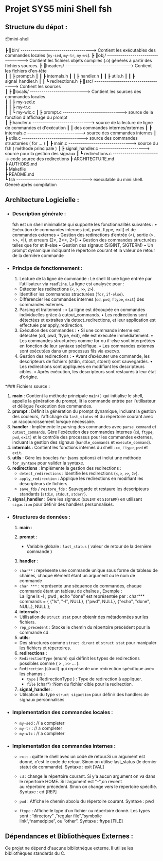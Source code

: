 # Projet SYS5 mini Shell fsh


## Structure du dépot :

📦mini-shell  

┣ 📂bin/ ------------------------------------> Contient les exécutables des commandes locales (`my-sed`, `my-tr`, `my-wc`).
┣ 📂obj/ -----------------------------------> Contient les fichiers objets compilés (.o) générés à partir des fichiers sources.
┣ 📂headers/ --------------------------------> Contient les fichiers d'en-tête  
┃   ┃ ┣ prompt.h
┃   ┃ ┣ internals.h
┃   ┃ ┣ handler.h
┃   ┃ ┣ utils.h 
┃   ┃ ┣ signal_handler.h 
┃   ┃ ┗ redirections.h
┣ 📂src/ ------------------------------------> Contient les sources   
┃ ┣ 📂locals/  ----------------------------> Contient les sources des commandes locales  
┃ ┃ ┣ my-sed.c  
┃ ┃ ┣ my-tr.c  
┃ ┃ ┗ my-wlc.c
┃ ┣ prompt.c ------------------------------> source de la fonction d'affichage du prompt  
┃ ┣ handler.c -----------------------------> source de la lecture de ligne de commandes et d'exécution 
┃ ┃                                          des commandes internes/externes
┃ ┣ internals.c ---------------------------> source des commandes internes
┃ ┣ utils.c -------------------------------> source des commandes structurées ( for ... )
┃ ┣ main.c --------------------------------> source du fsh  ( méthode principale )
┃ ┣ signal_handler.c -----------------------> source pour la gestion des signaux 
┃ ┗ redirections.c ------------------------> code source des redirections
┣ ARCHITECTURE.md  
┣ AUTHORS.md   
┣ Makefile  
┣ README.md  
┗ fsh ------------------------------------> executable du mini shell. Géneré après compilation



## Architecture Logicielle :
* ### Description générale :
   fsh est un shell minimaliste qui supporte les fonctionnalités suivantes :
	•	Exécution de commandes internes (cd, pwd, ftype, exit) et de commandes externes
	•	Gestion des redirections d’entrée (<), sortie (>, >>, >|), et erreurs (2>, 2>>, 2>|)
	•	Gestion des commandes structurées telles que for et if-else
	•	Gestion des signaux (SIGINT, SIGTERM)
	•	Un prompt dynamique indiquant le répertoire courant et la valeur de retour de la dernière commande
* ### Principe de fonctionnement :
	1.	Lecture de la ligne de commande :
	Le shell lit une ligne entrée par l’utilisateur via `readline`.
   La ligne est analysée pour :
   - Détecter les redirections (`<`, `>`, `>>`, `2>`).
   - Identifier les commandes structurées (`for`, `if-else`).
   - Différencier les commandes internes (`cd`, `pwd`, `ftype`, `exit`) des commandes externes.

	2.	Parsing et traitement :
	•	La ligne est découpée en commandes individuelles grâce à cutout_commands.
	•	Les redirections sont détectées et extraites via detect_redirections, et leur application est effectuée par apply_redirection.
	3.	Exécution des commandes :
	•	Si une commande interne est détectée (cd, pwd, ftype, exit), elle est exécutée immédiatement.
	•	Les commandes structurées comme for ou if-else sont interprétées en fonction de leur syntaxe spécifique.
	•	Les commandes externes sont exécutées dans un processus fils via execvp.
	4.	Gestion des redirections :
	•	Avant d’exécuter une commande, les descripteurs de fichiers (stdin, stdout, stderr) sont sauvegardés.
	•	Les redirections sont appliquées en modifiant les descripteurs cibles.
	•	Après exécution, les descripteurs sont restaurés à leur état d’origine.

*### Fichiers source :
  1. **main** :
      Contient la méthode principale `main()` qui initialise le shell, appelle la génération du prompt, lit la commande entrée par l'utilisateur et délègue l'exécution des commandes.
  2. **prompt** :
      Définit la génération du prompt dynamique, incluant la gestion des couleurs, l'affichage du `last_status` et du répertoire courant avec un raccourcissement lorsque nécessaire.
  3. **handler** :
      Implémente le parsing des commandes avec `parse_command` et `cutout_commands`. Gère l'exécution des commandes internes (`cd`, `ftype`, `pwd`, `exit`) et le contrôle des processus pour les commandes externes, incluant la gestion des signaux (`handle_commands` et `execute_command`).
  4. **internals** :
      Contient les fonctions internes du shell : `cd`, `ftype`, `pwd` et `exit`.
  5. **utils** :
      Gère les boucles `for` (sans options) et inclut une méthode `for_syntaxe` pour valider la syntaxe.
  6. **redirections** :
      Implémente la gestion des redirections :
      - `detect_redirections` : Identifie les redirections (`<`, `>`, `>>`, `2>`).
      - `apply_redirection` : Applique les redirections en modifiant les descripteurs de fichiers.
      - `save_fds` / `restore_fds` : Sauvegarde et restaure les descripteurs standards (`stdin`, `stdout`, `stderr`).
  7. **signal_handler** :
      Gère les signaux (`SIGINT` et `SIGTERM`) en utilisant `sigaction` pour définir des handlers personnalisés.




* ### Structures de données :

  1. <b>main</b> :
      
  2. <b>prompt</b> :
      - Variable globale : `last_status` ( valeur de retour de la dernière commande )

  3. <b>handler</b> :
    - `char**` : représente une commande unique sous forme de tableau de chaînes, chaque élément étant un argument ou le nom de commande
    - `char ***` :  représente une séquence de commandes, chaque commande étant un tableau de chaînes , Exemple :  
    La ligne ls -l ; pwd ; echo "done" est représentée par :
    char*** commands = {
    {"ls", "-l", NULL},
    {"pwd", NULL},
    {"echo", "done", NULL},
    NULL
   };

  4. <b>internals</b> :
    - Utilisation de `struct stat` pour obtenir des métadonnées sur les fichiers.
    - `rep_precedent` : Stocke le chemin du répertoire précédent pour la commande cd.

  5. <b>utils</b>:
    - Des structures comme `struct dirent` et `struct stat` pour manipuler les fichiers et répertoires.

   6. <b>redirections</b> : 
   - `RedirectionType` (enum) qui définit les types de redirections possibles comme ( > , >> ... ). 
   - `Redirection` (struct) qui représente une redirection spécifique avec les champs : 
      - `type` ( RedirectionType ) : Type de redirection à appliquer.
	   - `file` (char*)  :Nom du fichier cible pour la redirection.

   7. <b>signal_handler </b> :
   - Utilsation du type `struct sigaction` pour définir des handlers de signaux personnalisés



* ### Implementation des commandes locales :
   *  `my-sed` : // a completer
   *  `my-tr` : // a completer
   * `my-wlc` : // a completer

* ### Implementation des commandes internes :
   *  `exit` : quitte le shell avec un code de retour.Si un argument est donné, c'est le code de retour. Sinon on utilise last_status (le dernier statut de commande). Syntaxe : exit [VAL]

   *  `cd` : change le répertoire courant. Si y'a aucun argument on va dans le répertoire HOME. Si l’argument est "-",on revient       
             au répertoire précédent. Sinon on change vers le répertoire spécifié. Syntaxe : cd [REP]

   * `pwd` : Affiche le chemin absolu du répertoire courant. Syntaxe : pwd 

   * `ftype` : Affiche le type d’un fichier ou répertoire donné. Les types sont : “directory” ,“regular file”,“symbolic          
               link”,“namedpipe”, ou “other”. Syntaxe : ftype [FILE]


## Dépendances et Bibliothèques Externes :
Ce projet ne dépend d'aucune bibliothèque externe. Il utilise les bibliothèques standards du C.


